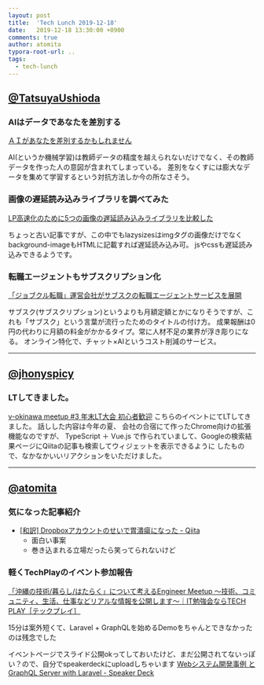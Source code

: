 ```yaml
---
layout: post
title:  'Tech Lunch 2019-12-18'
date:   2019-12-18 13:30:00 +0900
comments: true
author: atomita
typora-root-url: ..
tags:
  - tech-lunch
---
```



## [@TatsuyaUshioda](https://github.com/TatsuyaUshioda)

### AIはデータであなたを差別する
[ＡＩがあなたを差別するかもしれません](https://www3.nhk.or.jp/news/html/20191216/k10012216531000.html)

AI(というか機械学習)は教師データの精度を越えられないだけでなく、その教師データを作った人の意図が含まれてしまっている。
差別をなくすには膨大なデータを集めて学習するという対抗方法しか今の所なさそう。

### 画像の遅延読み込みライブラリを調べてみた
[LP高速化のために5つの画像の遅延読み込みライブラリを比較した](https://qiita.com/tkhr/items/4b5e7f2a384dc4fccb20)

ちょっと古い記事ですが、この中でもlazysizesはimgタグの画像だけでなくbackground-imageもHTMLに記載すれば遅延読み込み可。
jsやcssも遅延読み込みできるようです。

### 転職エージェントもサブスクリプション化
[「ジョブクル転職」運営会社がサブスクの転職エージェントサービスを展開](https://m.japan.cnet.com/amp/story/35146971/)

サブスク(サブスクリプション)というよりも月額定額とかになりそうですが、これも「サブスク」という言葉が流行ったためのタイトルの付け方。
成果報酬は0円の代わりに月額の料金がかかるタイプ。常に人材不足の業界が浮き彫りになる。
オンライン特化で、チャット×AIというコスト削減のサービス。

----

## [@jhonyspicy](https://github.com/jhonyspicy)

### LTしてきました。

[v-okinawa meetup #3 年末LT大会 初心者歓迎](https://v-okinawa.connpass.com/event/158713/)
こちらのイベントにてLTしてきました。
話しした内容は今年の夏、
会社の合宿にて作ったChrome向けの拡張機能なのですが、
TypeScript ＋ Vue.js で作られていまして、Googleの検索結果ページにQiitaの記事も検索してウィジェットを表示できるように
したもので、なかなかいいリアクションをいただけました。

----

## [@atomita](https://github.com/atomita)

### 気になった記事紹介

- [[和訳] Dropboxアカウントのせいで胃潰瘍になった - Qiita](https://qiita.com/ktnyt/items/a4729e11b465c8f65478)
  - 面白い事案
  - 巻き込まれる立場だったら笑ってられないけど

### 軽くTechPlayのイベント参加報告

[「沖縄の技術/暮らし/はたらく」について考えるEngineer Meetup 〜技術、コミュニティ、生活、仕事などリアルな情報を公開します〜｜IT勉強会ならTECH PLAY［テックプレイ］](https://techplay.jp/event/758297)

15分は案外短くて、Laravel + GraphQLを始めるDemoをちゃんとできなかったのは残念でした

イベントページでスライド公開okってしておいたけど、まだ公開されてないっぽい？ので、自分でspeakerdeckにuploadしちゃいます
[Webシステム開発事例 と GraphQL Server with Laravel - Speaker Deck](https://speakerdeck.com/atomita/websisutemukai-fa-shi-li-to-graphql-server-with-laravel)


